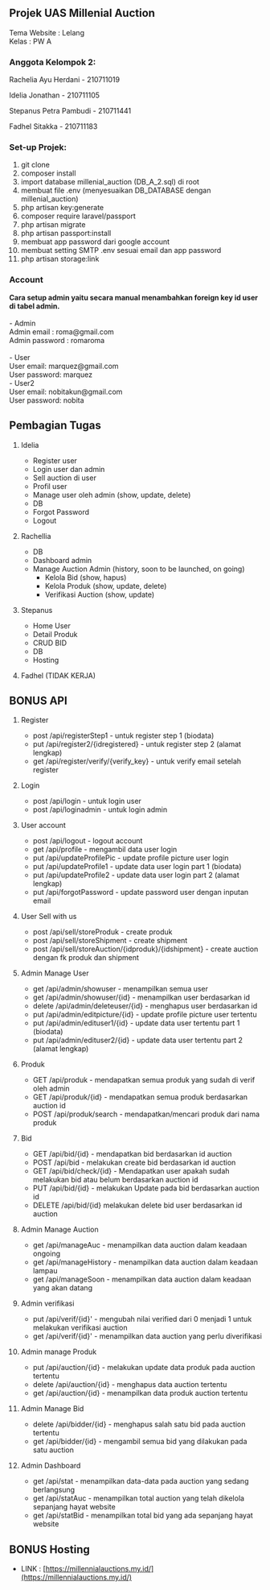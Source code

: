 ## Projek UAS Millenial Auction

Tema Website : Lelang <br>
Kelas : PW A

<h3>Anggota Kelompok 2:</h3>

<p>Rachelia Ayu Herdani - 210711019</p>
<p>Idelia Jonathan - 210711105</p>
<p>Stepanus Petra Pambudi - 210711441</p>
<p>Fadhel Sitakka - 210711183</p>

<h3>Set-up Projek:</h3>

1. git clone
2. composer install
3. import database millenial_auction (DB_A_2.sql) di root
4. membuat file .env (menyesuaikan DB_DATABASE dengan millenial_auction)
5. php artisan key:generate
6. composer require laravel/passport
7. php artisan migrate
8. php artisan passport:install
9. membuat app password dari google account
10. membuat setting SMTP .env sesuai email dan app password
11. php artisan storage:link

<h3>Account</h3>
<b>Cara setup admin yaitu secara manual menambahkan foreign key id user di tabel admin.</b>
<br> <br>
    - Admin <br>
        Admin email : roma@gmail.com<br>
        Admin password : romaroma<br><br>
    - User<br>
        User email: marquez@gmail.com<br>
        User password: marquez<br>
    - User2<br>
        User email: nobitakun@gmail.com<br>
        User password: nobita<br>

## Pembagian Tugas

1. Idelia

    - Register user
    - Login user dan admin
    - Sell auction di user
    - Profil user
    - Manage user oleh admin (show, update, delete)
    - DB
    - Forgot Password
    - Logout

2. Rachellia

    - DB
    - Dashboard admin
    - Manage Auction Admin (history, soon to be launched, on going)
        - Kelola Bid (show, hapus)
        - Kelola Produk (show, update, delete)
        - Verifikasi Auction (show, update)

3. Stepanus

    - Home User
    - Detail Produk
    - CRUD BID
    - DB
    - Hosting

4. Fadhel (TIDAK KERJA)

## BONUS API

1. Register

    - post /api/registerStep1 - untuk register step 1 (biodata)
    - put /api/register2/{idregistered} - untuk register step 2 (alamat lengkap)
    - get /api/register/verify/{verify_key} - untuk verify email setelah register

2. Login

    - post /api/login - untuk login user
    - post /api/loginadmin - untuk login admin

3. User account

    - post /api/logout - logout account
    - get /api/profile - mengambil data user login
    - put /api/updateProfilePic - update profile picture user login
    - put /api/updateProfile1 - update data user login part 1 (biodata)
    - put /api/updateProfile2 - update data user login part 2 (alamat lengkap)
    - put /api/forgotPassword - update password user dengan inputan email

4. User Sell with us

    - post /api/sell/storeProduk - create produk
    - post /api/sell/storeShipment - create shipment
    - post /api/sell/storeAuction/{idproduk}/{idshipment} - create auction dengan fk produk dan shipment

5. Admin Manage User

    - get /api/admin/showuser - menampilkan semua user
    - get /api/admin/showuser/{id} - menampilkan user berdasarkan id
    - delete /api/admin/deleteuser/{id} - menghapus user berdasarkan id
    - put /api/admin/editpicture/{id} - update profile picture user tertentu
    - put /api/admin/edituser1/{id} - update data user tertentu part 1 (biodata)
    - put /api/admin/edituser2/{id} - update data user tertentu part 2 (alamat lengkap)

6. Produk

    - GET /api/produk - mendapatkan semua produk yang sudah di verif oleh admin
    - GET /api/produk/{id} - mendapatkan semua produk berdasarkan auction id
    - POST /api/produk/search - mendapatkan/mencari produk dari nama produk

7. Bid

    - GET /api/bid/{id} - mendapatkan bid berdasarkan id auction
    - POST /api/bid - melakukan create bid berdasarkan id auction
    - GET /api/bid/check/{id} - Mendapatkan user apakah sudah melakukan bid atau belum berdasarkan auction id
    - PUT /api/bid/{id} - melakukan Update pada bid berdasarkan auction id
    - DELETE /api/bid/{id} melakukan delete bid user berdasarkan id auction

8. Admin Manage Auction

    - get /api/manageAuc - menampilkan data auction dalam keadaan ongoing
    - get /api/manageHistory - menampilkan data auction dalam keadaan lampau
    - get /api/manageSoon - menampilkan data auction dalam keadaan yang akan datang

9. Admin verifikasi

    - put /api/verif/{id}' - mengubah nilai verified dari 0 menjadi 1 untuk melakukan verifikasi auction
    - get /api/verif/{id}' - menampilkan data auction yang perlu diverifikasi

10. Admin manage Produk

    - put /api/auction/{id} - melakukan update data produk pada auction tertentu
    - delete /api/auction/{id} - menghapus data auction tertentu
    - get /api/auction/{id} - menampilkan data produk auction tertentu

11. Admin Manage Bid

    - delete /api/bidder/{id} - menghapus salah satu bid pada auction tertentu
    - get /api/bidder/{id} - mengambil semua bid yang dilakukan pada satu auction

12. Admin Dashboard

    - get /api/stat - menampilkan data-data pada auction yang sedang berlangsung
    - get /api/statAuc - menampilkan total auction yang telah dikelola sepanjang hayat website
    - get /api/statBid - menampilkan total bid yang ada sepanjang hayat website

## BONUS Hosting

-   LINK : [https://millennialauctions.my.id/](https://millennialauctions.my.id/)
